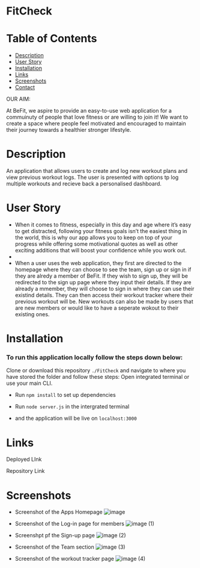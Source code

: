 # FitCheck
# Table of Contents
- [Description](#description)
- [User Story](#user-Story)
- [Installation](#installation)
- [Links](#links)
- [Screenshots](#screenshots)
- [Contact](#contact)

OUR AIM:

At BeFit, we aspire to provide an easy-to-use web application for a commuinuty of people that love fitness or are willing to join it! We want to create a space where people feel motivated and encouraged to maintain their journey towards a healthier stronger lifestyle.

# Description
An application that allows users to create and log new workout plans and view previous workout logs.
The user is presented with options tp log multiple workouts and recieve back a personalised dashboard.

# User Story
 - When it comes to fitness, especially in this day and age where it’s easy to get distracted, following your fitness goals isn’t the easiest thing in the world, this is why our app allows you to keep on top of your progress while offering some motivational quotes as well as other exciting additions that will boost your confidence while you work out.
 - 
 - When a user uses the web application, they first are directed to the homepage where they can choose to see the team, sign up or sign in if they are alredy a member of BeFit. If they wish to sign up, they will be redirected to the sign up page where they input their details. If they are already a mmember, they will choose to sign in where they can use their existind details. They can then access their workout tracker where their previous workout will be. New workouts can also be made by users that are new members or would like to have a seperate wokout to their existing ones. 

# Installation
### To run this application locally follow the steps down below:
Clone or download this repository `./FitCheck` and navigate to where you have stored the folder and follow these steps:
Open integrated terminal or use your main CLI.

* Run `npm install` to set up dependencies

* Run `node server.js` in the intergrated terminal

* and the application will be live on `localhost:3000`

# Links 

Deployed LInk 

Repository Link

# Screenshots

- Screenshot of the Apps Homepage
![image](https://user-images.githubusercontent.com/82878278/135284775-af1b63aa-a62c-48d4-b903-77caf6143634.png)

- Screenshot of the Log-in page for members 
![image (1)](https://user-images.githubusercontent.com/82878278/135284833-fe6bf01a-806e-44d0-a3be-64cd9d0b3ae9.png)

- Screenshpt pf the Sign-up page
![image (2)](https://user-images.githubusercontent.com/82878278/135284855-3a3a4357-ac11-4c2d-ace4-59073c75e418.png)

- Screenshot of the Team section 
![image (3)](https://user-images.githubusercontent.com/82878278/135285306-95cd0961-f71e-4702-a590-10d7b9aae614.png)

- Screenshot of the workout tracker page 
![image (4)](https://user-images.githubusercontent.com/82878278/135285564-d0b9f0c0-7ced-4aed-bd64-f1634ce3aa1c.png)



